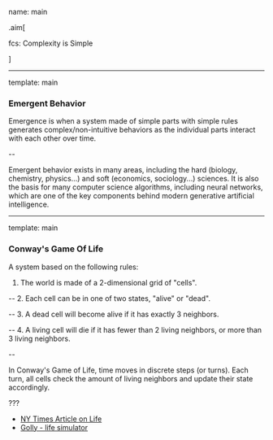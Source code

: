 name: main

.aim[<div>
fcs: Complexity is Simple
</div>]


---
template: main

### Emergent Behavior
Emergence is when a system made of simple parts with simple rules generates complex/non-intuitive behaviors as the individual parts interact with each other over time.

--

Emergent behavior exists in many areas, including the hard (biology, chemistry, physics...) and soft (economics, sociology...) sciences. It is also the basis for many computer science algorithms, including neural networks, which are one of the key components behind modern generative artificial intelligence.

---
template: main

### Conway's Game Of Life
A system based on the following rules:

1. The world is made of a 2-dimensional grid of "cells".

--
2. Each cell can be in one of two states, "alive" or "dead".

--
3. A dead cell will become alive if it has exactly 3 neighbors.

--
4. A living cell will die if it has fewer than 2 living neighbors, or more than 3 living neighbors.

--

In Conway's Game of Life, time moves in discrete steps (or turns). Each turn, all cells check the amount of living neighbors and update their state accordingly.

???
- [NY Times Article on Life](https://www.nytimes.com/2020/12/28/science/math-conway-game-of-life.html)
- [Golly - life simulator](https://golly.sourceforge.io/)
